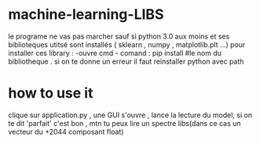 # machine-learning-LIBS
le programe ne vas pas marcher sauf si python 3.0 aux moins et ses biblioteques  utitsé sont installés ( sklearn , numpy , matplotlib.plt ...)
pour installer ces library : -ouvre cmd - comand : pip install #le nom du bibliotheque .
si on te donne un erreur il faut reinstaller python avec path 
# how to use it 
clique sur application.py  , une GUI s'ouvre , lance la lecture du model, si on te dit 'parfait' c'est bon , mtn tu peux lire un spectre libs(dans ce cas un vecteur du +2044 composant
float)
